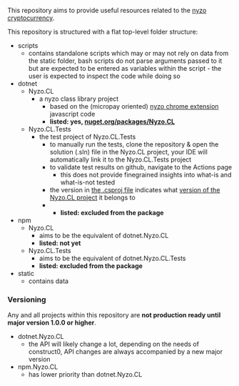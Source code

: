 This repository aims to provide useful resources related to the [nyzo cryptocurrency](https://tech.nyzo.org).




This repository is structured with a flat top-level folder structure:
- scripts
  - contains standalone scripts which may or may not rely on data from the static folder, bash scripts do not parse arguments passed to it but are expected to be entered as variables within the script - the user is expected to inspect the code while doing so
- dotnet
  - Nyzo.CL
    - a nyzo class library project
      - based on the (micropay oriented) [nyzo chrome extension](https://github.com/construct0/nyzoChromeExtension) javascript code
      - **listed: yes, [nuget.org/packages/Nyzo.CL](https://www.nuget.org/packages/Nyzo.CL/)** 
  - Nyzo.CL.Tests 
    - the test project of Nyzo.CL.Tests
      - to manually run the tests, clone the repository & open the solution (.sln) file in the Nyzo.CL project, your IDE will automatically link it to the Nyzo.CL.Tests project
      - to validate test results on github, navigate to the Actions page
        - this does not provide finegrained insights into what-is and what-is-not tested
      - the version in [the .csproj file](https://github.com/construct0/nyzoResources/blob/main/dotnet.Nyzo.CL.Tests/Nyzo.CL.Tests.csproj) indicates what [version of the Nyzo.CL project](https://github.com/construct0/nyzoResources/blob/main/dotnet.Nyzo.CL/Nyzo.CL.csproj) it belongs to
      - - **listed: excluded from the package**    
- npm
  - Nyzo.CL
    - aims to be the equivalent of dotnet.Nyzo.CL
    - **listed: not yet**
  - Nyzo.CL.Tests
    - aims to be the equivalent of dotnet.Nyzo.CL.Tests
    - **listed: excluded from the package**
- static
  - contains data




### Versioning

Any and all projects within this repository are **not production ready until major version 1.0.0 or higher**.

- dotnet.Nyzo.CL
  - the API will likely change a lot, depending on the needs of construct0, API changes are always accompanied by a new major version
- npm.Nyzo.CL
  - has lower priority than dotnet.Nyzo.CL   
